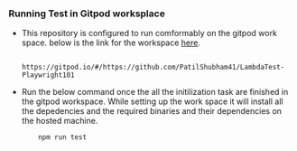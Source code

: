 ### Running Test in Gitpod worksplace

- This repository is configured to run comformably on the gitpod work space. below is the link for the workspace [here](https://gitpod.io/#/https://github.com/PatilShubham41/LambdaTest-Playwright101).

    ```
        https://gitpod.io/#/https://github.com/PatilShubham41/LambdaTest-Playwright101
    ```
- Run the below command once the all the initilization task are finished in the gitpod workspace. While setting up the work space it will install all the depedencies and the required binaries and their dependencies on the hosted machine. 

    ```bash
        npm run test
    ```